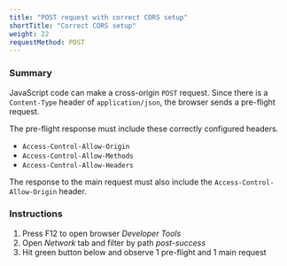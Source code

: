 ```yaml
---
title: "POST request with correct CORS setup"
shortTitle: "Correct CORS setup"
weight: 22
requestMethod: POST
---
```


### Summary
JavaScript code can make a cross-origin `POST` request.
Since there is a `Content-Type` header of `application/json`, the browser sends a pre-flight request.

The pre-flight response must include these correctly configured headers.
* `Access-Control-Allow-Origin` 
* `Access-Control-Allow-Methods`
* `Access-Control-Allow-Headers`

The response to the main request must also include the `Access-Control-Allow-Origin` header.

### Instructions
1. Press F12 to open browser *Developer Tools*
1. Open *Network* tab and filter by path *post-success*
1. Hit green button below and observe 1 pre-flight and 1 main request